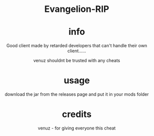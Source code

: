 <div align="center">

# Evangelion-RIP
  
# info
Good client made by retarded developers that can't handle their own client......

venuz shouldnt be trusted with any cheats

# usage
download the jar from the releases page and put it in your mods folder

# credits
venuz - for giving everyone this cheat
